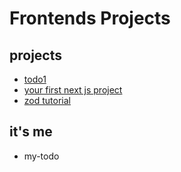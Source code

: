 # Frontends Projects

## projects

- [todo1](https://zenn.dev/mytty/articles/197cda8654ec6c)
- [your first next js project](https://www.youtube.com/watch?v=y7JCnfbETPs)
- [zod tutorial](https://www.youtube.com/watch?v=AeQ3f4zmSMs)

## it's me

- my-todo
